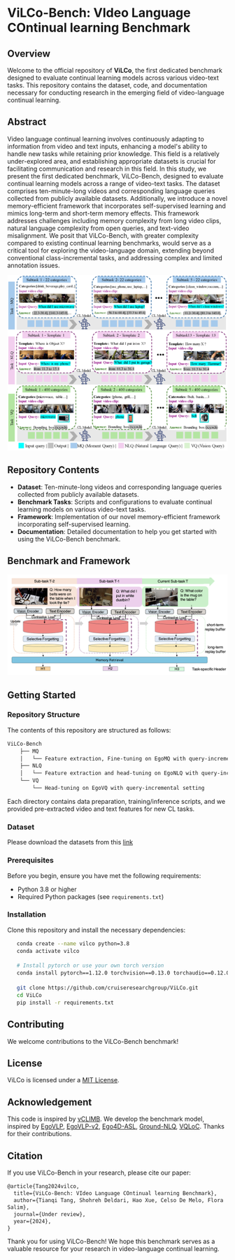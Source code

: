 # ViLCo-Bench: VIdeo Language COntinual learning Benchmark

## Overview

Welcome to the official repository of **ViLCo**, the first dedicated benchmark designed to evaluate continual learning models across various video-text tasks. This repository contains the dataset, code, and documentation necessary for conducting research in the emerging field of video-language continual learning.

## Abstract

Video language continual learning involves continuously adapting to information from video and text inputs, enhancing a model's ability to handle new tasks while retaining prior knowledge. This field is a relatively under-explored area, and establishing appropriate datasets is crucial for facilitating communication and research in this field. In this study, we present the first dedicated benchmark, ViLCo-Bench, designed to evaluate continual learning models across a range of video-text tasks. The dataset comprises ten-minute-long videos and corresponding language queries collected from publicly available datasets. Additionally, we introduce a novel memory-efficient framework that incorporates self-supervised learning and mimics long-term and short-term memory effects. This framework addresses challenges including memory complexity from long video clips, natural language complexity from open queries, and text-video misalignment. We posit that ViLCo-Bench, with greater complexity compared to existing continual learning benchmarks, would serve as a critical tool for exploring the video-language domain, extending beyond conventional class-incremental tasks, and addressing complex and limited annotation issues.


![cl_tasks](./Figures/cl_tasks.png)

## Repository Contents

- **Dataset**: Ten-minute-long videos and corresponding language queries collected from publicly available datasets.
- **Benchmark Tasks**: Scripts and configurations to evaluate continual learning models on various video-text tasks.
- **Framework**: Implementation of our novel memory-efficient framework incorporating self-supervised learning.
- **Documentation**: Detailed documentation to help you get started with using the ViLCo-Bench benchmark.

## Benchmark and Framework
![framework](./Figures/framework.png)


## Getting Started

### Repository Structure

The contents of this repository are structured as follows:

```bash
ViLCo-Bench
    ├── MQ
    │   └── Feature extraction, Fine-tuning on EgoMQ with query-incremental setting 
    ├── NLQ
    │   └── Feature extraction and head-tuning on EgoNLQ with query-incremental setting 
    └── VQ
        └── Head-tuning on EgoVQ with query-incremental setting 
```
Each directory contains data preparation, training/inference scripts, and we provided pre-extracted video and text features for new CL tasks.

### Dataset
Please download the datasets from this [link](https://zenodo.org)

### Prerequisites

Before you begin, ensure you have met the following requirements:

- Python 3.8 or higher
- Required Python packages (see `requirements.txt`)

### Installation

Clone this repository and install the necessary dependencies:

```bash
   conda create --name vilco python=3.8
   conda activate vilco

   # Install pytorch or use your own torch version
   conda install pytorch==1.12.0 torchvision==0.13.0 torchaudio==0.12.0 cudatoolkit=11.6 -c pytorch -c conda-forge

   git clone https://github.com/cruiseresearchgroup/ViLCo.git
   cd ViLCo
   pip install -r requirements.txt
```


## Contributing
We welcome contributions to the ViLCo-Bench benchmark! 

## License
ViLCo is licensed under a [MIT License](./LICENSE).

## Acknowledgement
This code is inspired by [vCLIMB](https://github.com/ojedaf/vCLIMB_Benchmark). We develop the benchmark model, inspired by [EgoVLP](https://github.com/showlab/EgoVLP), [EgoVLP-v2](https://github.com/facebookresearch/EgoVLPv2), [Ego4D-ASL](https://github.com/JonnyS1226/ego4d_asl), [Ground-NLQ](https://github.com/houzhijian/GroundNLQ), [VQLoC](https://github.com/hwjiang1510/VQLoC). Thanks for their contributions.

## Citation
If you use ViLCo-Bench in your research, please cite our paper:
```
@article{Tang2024vilco,
  title={ViLCo-Bench: VIdeo Language COntinual learning Benchmark},
  author={Tianqi Tang, Shohreh Deldari, Hao Xue, Celso De Melo, Flora Salim},
  journal={Under review},
  year={2024},
}
```

Thank you for using ViLCo-Bench! We hope this benchmark serves as a valuable resource for your research in video-language continual learning.

